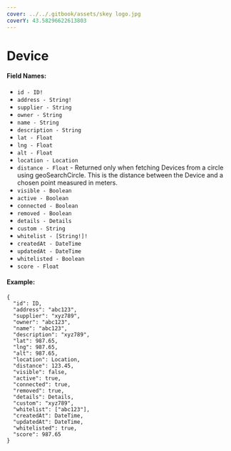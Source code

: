 ```yaml
---
cover: ../../.gitbook/assets/skey logo.jpg
coverY: 43.58296622613803
---
```


# Device

#### Field Names:

* `id - ID!`
* `address - String!`
* `supplier - String`
* `owner - String`
* `name - String`
* `description - String`
* `lat - Float`
* `lng - Float`
* `alt - Float`
* `location - Location`
* `distance - Float` - Returned only when fetching Devices from a circle using geoSearchCircle. This is the distance between the Device and a chosen point measured in meters.
* `visible - Boolean`
* `active - Boolean`
* `connected - Boolean`
* `removed - Boolean`
* `details - Details`
* `custom - String`
* `whitelist - [String!]!`&#x20;
* `createdAt - DateTime`
* `updatedAt - DateTime`
* `whitelisted - Boolean`
* `score - Float`

#### Example:

```
{
  "id": ID,
  "address": "abc123",
  "supplier": "xyz789",
  "owner": "abc123",
  "name": "abc123",
  "description": "xyz789",
  "lat": 987.65,
  "lng": 987.65,
  "alt": 987.65,
  "location": Location,
  "distance": 123.45,
  "visible": false,
  "active": true,
  "connected": true,
  "removed": true,
  "details": Details,
  "custom": "xyz789",
  "whitelist": ["abc123"],
  "createdAt": DateTime,
  "updatedAt": DateTime,
  "whitelisted": true,
  "score": 987.65
}
```
